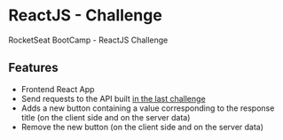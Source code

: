 # ReactJS - Challenge
RocketSeat BootCamp - ReactJS Challenge


## Features
* Frontend React App
* Send requests to the API built [in the last challenge](https://github.com/GermainPereira/nodejs-challenge)
* Adds a new button containing a value corresponding to the response title (on the client side and on the server data)
* Remove the new button (on the client side and on the server data)
